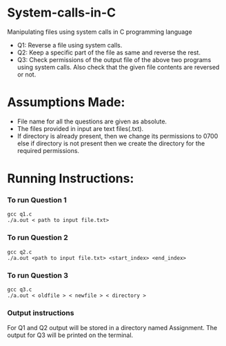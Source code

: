 # System-calls-in-C
Manipulating files using system calls in C programming language

- Q1: Reverse a file using system calls.
- Q2: Keep a specific part of the file as same and reverse the rest.
- Q3: Check permissions of the output file of the above two programs using system calls. Also check that the given file contents are reversed or not.

# Assumptions Made:

- File name for all the questions are given as absolute.
- The files provided in input are text files(.txt).
- If directory is already present, then we change its permissions to 0700 else if directory is not present then we create the directory for the required permissions.

# Running Instructions:
### To run Question 1
```
gcc q1.c
./a.out < path to input file.txt>
```
### To run Question 2 
```
gcc q2.c
./a.out <path to input file.txt> <start_index> <end_index>
```
### To run Question 3
```
gcc q3.c
./a.out < oldfile > < newfile > < directory > 
```

### Output instructions
For Q1 and Q2 output will be stored in a directory named Assignment.
The output for Q3 will be printed on the terminal.

